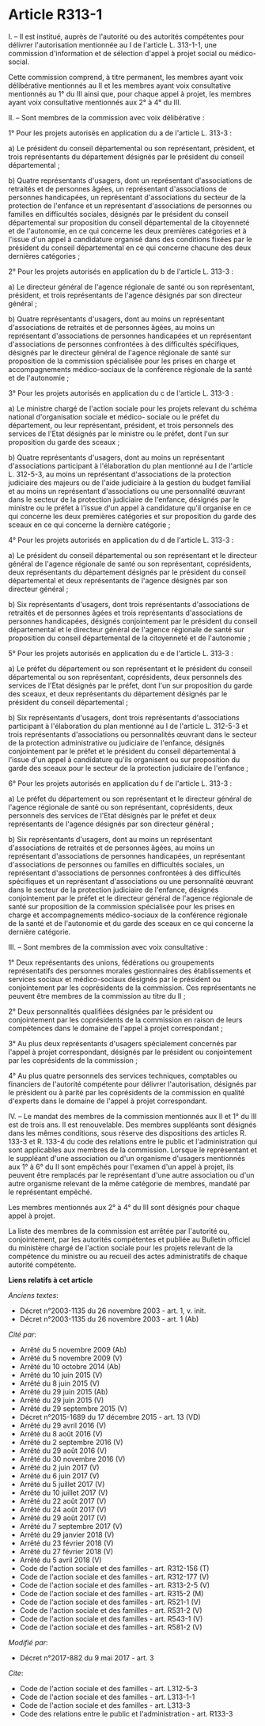 # Article R313-1

I. – Il est institué, auprès de l'autorité ou des autorités compétentes pour délivrer l'autorisation mentionnée au I de
l'article L. 313-1-1, une commission d'information et de sélection d'appel à projet social ou médico-social.

Cette commission comprend, à titre permanent, les membres ayant voix délibérative mentionnés au II et les membres ayant voix
consultative mentionnés au 1° du III ainsi que, pour chaque appel à projet, les membres ayant voix consultative mentionnés
aux 2° à 4° du III.

II. – Sont membres de la commission avec voix délibérative :

1° Pour les projets autorisés en application du a de l'article L. 313-3 :

a) Le président du conseil départemental ou son représentant, président, et trois représentants du département désignés par
le président du conseil départemental ;

b) Quatre représentants d'usagers, dont un représentant d'associations de retraités et de personnes âgées, un représentant
d'associations de personnes handicapées, un représentant d'associations du secteur de la protection de l'enfance et un
représentant d'associations de personnes ou familles en difficultés sociales, désignés par le président du conseil
départemental sur proposition du conseil départemental de la citoyenneté et de l'autonomie, en ce qui concerne les deux
premières catégories et à l'issue d'un appel à candidature organisé dans des conditions fixées par le président du conseil
départemental en ce qui concerne chacune des deux dernières catégories ;

2° Pour les projets autorisés en application du b de l'article L. 313-3 :

a) Le directeur général de l'agence régionale de santé ou son représentant, président, et trois représentants de l'agence
désignés par son directeur général ;

b) Quatre représentants d'usagers, dont au moins un représentant d'associations de retraités et de personnes âgées, au moins
un représentant d'associations de personnes handicapées et un représentant d'associations de personnes confrontées à des
difficultés spécifiques, désignés par le directeur général de l'agence régionale de santé sur proposition de la commission
spécialisée pour les prises en charge et accompagnements médico-sociaux de la conférence régionale de la santé et de
l'autonomie ;

3° Pour les projets autorisés en application du c de l'article L. 313-3 :

a) Le ministre chargé de l'action sociale pour les projets relevant du schéma national d'organisation sociale et médico-
sociale ou le préfet du département, ou leur représentant, président, et trois personnels des services de l'Etat désignés par
le ministre ou le préfet, dont l'un sur proposition du garde des sceaux ;

b) Quatre représentants d'usagers, dont au moins un représentant d'associations participant à l'élaboration du plan mentionné
au I de l'article L. 312-5-3, au moins un représentant d'associations de la protection judiciaire des majeurs ou de l'aide
judiciaire à la gestion du budget familial et au moins un représentant d'associations ou une personnalité œuvrant dans le
secteur de la protection judiciaire de l'enfance, désignés par le ministre ou le préfet à l'issue d'un appel à candidature
qu'il organise en ce qui concerne les deux premières catégories et sur proposition du garde des sceaux en ce qui concerne la
dernière catégorie ;

4° Pour les projets autorisés en application du d de l'article L. 313-3 :

a) Le président du conseil départemental ou son représentant et le directeur général de l'agence régionale de santé ou son
représentant, coprésidents, deux représentants du département désignés par le président du conseil départemental et deux
représentants de l'agence désignés par son directeur général ;

b) Six représentants d'usagers, dont trois représentants d'associations de retraités et de personnes âgées et trois
représentants d'associations de personnes handicapées, désignés conjointement par le président du conseil départemental et le
directeur général de l'agence régionale de santé sur proposition du conseil départemental de la citoyenneté et de
l'autonomie ;

5° Pour les projets autorisés en application du e de l'article L. 313-3 :

a) Le préfet du département ou son représentant et le président du conseil départemental ou son représentant, coprésidents,
deux personnels des services de l'Etat désignés par le préfet, dont l'un sur proposition du garde des sceaux, et deux
représentants du département désignés par le président du conseil départemental ;

b) Six représentants d'usagers, dont trois représentants d'associations participant à l'élaboration du plan mentionné au I de
l'article L. 312-5-3 et trois représentants d'associations ou personnalités œuvrant dans le secteur de la protection
administrative ou judiciaire de l'enfance, désignés conjointement par le préfet et le président du conseil départemental à
l'issue d'un appel à candidature qu'ils organisent ou sur proposition du garde des sceaux pour le secteur de la protection
judiciaire de l'enfance ;

6° Pour les projets autorisés en application du f de l'article L. 313-3 :

a) Le préfet du département ou son représentant et le directeur général de l'agence régionale de santé ou son représentant,
coprésidents, deux personnels des services de l'Etat désignés par le préfet et deux représentants de l'agence désignés par
son directeur général ;

b) Six représentants d'usagers, dont au moins un représentant d'associations de retraités et de personnes âgées, au moins un
représentant d'associations de personnes handicapées, un représentant d'associations de personnes ou familles en difficultés
sociales, un représentant d'associations de personnes confrontées à des difficultés spécifiques et un représentant
d'associations ou une personnalité œuvrant dans le secteur de la protection judiciaire de l'enfance, désignés conjointement
par le préfet et le directeur général de l'agence régionale de santé sur proposition de la commission spécialisée pour les
prises en charge et accompagnements médico-sociaux de la conférence régionale de la santé et de l'autonomie et du garde des
sceaux en ce qui concerne la dernière catégorie.

III. – Sont membres de la commission avec voix consultative :

1° Deux représentants des unions, fédérations ou groupements représentatifs des personnes morales gestionnaires des
établissements et services sociaux et médico-sociaux désignés par le président ou conjointement par les coprésidents de la
commission. Ces représentants ne peuvent être membres de la commission au titre du II ;

2° Deux personnalités qualifiées désignées par le président ou conjointement par les coprésidents de la commission en raison
de leurs compétences dans le domaine de l'appel à projet correspondant ;

3° Au plus deux représentants d'usagers spécialement concernés par l'appel à projet correspondant, désignés par le président
ou conjointement par les coprésidents de la commission ;

4° Au plus quatre personnels des services techniques, comptables ou financiers de l'autorité compétente pour délivrer
l'autorisation, désignés par le président ou à parité par les coprésidents de la commission en qualité d'experts dans le
domaine de l'appel à projet correspondant.

IV. – Le mandat des membres de la commission mentionnés aux II et 1° du III est de trois ans. Il est renouvelable. Des
membres suppléants sont désignés dans les mêmes conditions, sous réserve des dispositions des articles R. 133-3 et R. 133-4
du code des relations entre le public et l'administration qui sont applicables aux membres de la commission. Lorsque le
représentant et le suppléant d'une association ou d'un organisme d'usagers mentionnés aux 1° à 6° du II sont empêchés pour
l'examen d'un appel à projet, ils peuvent être remplacés par le représentant d'une autre association ou d'un autre organisme
relevant de la même catégorie de membres, mandaté par le représentant empêché.

Les membres mentionnés aux 2° à 4° du III sont désignés pour chaque appel à projet.

La liste des membres de la commission est arrêtée par l'autorité ou, conjointement, par les autorités compétentes et publiée
au Bulletin officiel du ministère chargé de l'action sociale pour les projets relevant de la compétence du ministre ou au
recueil des actes administratifs de chaque autorité compétente.

**Liens relatifs à cet article**

_Anciens textes_:

  - Décret n°2003-1135 du 26 novembre 2003 - art. 1, v. init.
  - Décret n°2003-1135 du 26 novembre 2003 - art. 1 (Ab)

_Cité par_:

  - Arrêté du 5 novembre 2009 (Ab)
  - Arrêté du 5 novembre 2009 (V)
  - Arrêté du 10 octobre 2014 (Ab)
  - Arrêté du 10 juin 2015 (V)
  - Arrêté du 8 juin 2015 (V)
  - Arrêté du 29 juin 2015 (Ab)
  - Arrêté du 29 juin 2015 (V)
  - Arrêté du 29 septembre 2015 (V)
  - Décret n°2015-1689 du 17 décembre 2015 - art. 13 (VD)
  - Arrêté du 29 avril 2016 (V)
  - Arrêté du 8 août 2016 (V)
  - Arrêté du 2 septembre 2016 (V)
  - Arrêté du 29 août 2016 (V)
  - Arrêté du 30 novembre 2016 (V)
  - Arrêté du 2 juin 2017 (V)
  - Arrêté du 6 juin 2017 (V)
  - Arrêté du 5 juillet 2017 (V)
  - Arrêté du 10 juillet 2017 (V)
  - Arrêté du 22 août 2017 (V)
  - Arrêté du 24 août 2017 (V)
  - Arrêté du 29 août 2017 (V)
  - Arrêté du 7 septembre 2017 (V)
  - Arrêté du 29 janvier 2018 (V)
  - Arrêté du 23 février 2018 (V)
  - Arrêté du 27 février 2018 (V)
  - Arrêté du 5 avril 2018 (V)
  - Code de l'action sociale et des familles - art. R312-156 (T)
  - Code de l'action sociale et des familles - art. R312-177 (V)
  - Code de l'action sociale et des familles - art. R313-2-5 (V)
  - Code de l'action sociale et des familles - art. R315-2 (M)
  - Code de l'action sociale et des familles - art. R521-1 (V)
  - Code de l'action sociale et des familles - art. R531-2 (V)
  - Code de l'action sociale et des familles - art. R543-1 (V)
  - Code de l'action sociale et des familles - art. R581-2 (V)

_Modifié par_:

  - Décret n°2017-882 du 9 mai 2017 - art. 3

_Cite_:

  - Code de l'action sociale et des familles - art. L312-5-3
  - Code de l'action sociale et des familles - art. L313-1-1
  - Code de l'action sociale et des familles - art. L313-3
  - Code des relations entre le public et l'administration - art. R133-3

